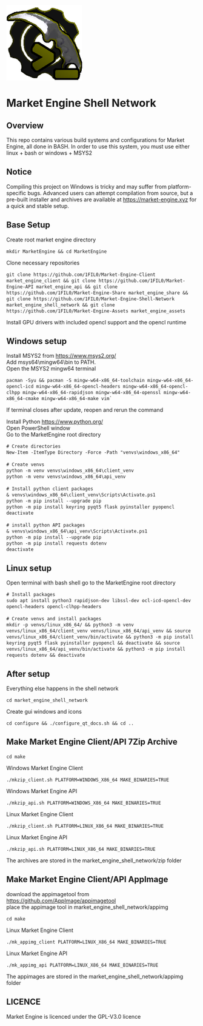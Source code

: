 ![](readme_assets/market_engine_shell_network.png)
# Market Engine Shell Network
## Overview
This repo contains various build systems and configurations for Market Engine, all done in BASH. In order to use this system, you must use either linux + bash or windows + MSYS2

## Notice
Compiling this project on Windows is tricky and may suffer from platform-specific bugs. 
Advanced users can attempt compilation from source, but a pre-built installer and archives are available at https://market-engine.xyz for a quick and stable setup.

## Base Setup
Create root market engine directory  
```
mkdir MarketEngine && cd MarketEngine
```  
Clone necessary repositories  
```
git clone https://github.com/1FIL0/Market-Engine-Client market_engine_client && git clone https://github.com/1FIL0/Market-Engine-API market_engine_api && git clone https://github.com/1FIL0/Market-Engine-Share market_engine_share && git clone https://github.com/1FIL0/Market-Engine-Shell-Network market_engine_shell_network && git clone https://github.com/1FIL0/Market-Engine-Assets market_engine_assets
```
Install GPU drivers with included opencl support and the opencl runtime

## Windows setup
Install MSYS2 from https://www.msys2.org/  
Add msys64\mingw64\bin to PATH.  
Open the MSYS2 mingw64 terminal  
```
pacman -Syu && pacman -S mingw-w64-x86_64-toolchain mingw-w64-x86_64-opencl-icd mingw-w64-x86_64-opencl-headers mingw-w64-x86_64-opencl-clhpp mingw-w64-x86_64-rapidjson mingw-w64-x86_64-openssl mingw-w64-x86_64-cmake mingw-w64-x86_64-make vim`
```  
If terminal closes after update, reopen and rerun the command  

Install Python https://www.python.org/  
Open PowerShell window  
Go to the MarketEngine root directory
```
# Create directories
New-Item -ItemType Directory -Force -Path "venvs\windows_x86_64" 

# Create venvs
python -m venv venvs\windows_x86_64\client_venv
python -m venv venvs\windows_x86_64\api_venv

# Install python client packages
& venvs\windows_x86_64\client_venv\Scripts\Activate.ps1
python -m pip install --upgrade pip
python -m pip install keyring pyqt5 flask pyinstaller pyopencl
deactivate

# install python API packages
& venvs\windows_x86_64\api_venv\Scripts\Activate.ps1
python -m pip install --upgrade pip
python -m pip install requests dotenv
deactivate
```

## Linux setup
Open terminal with bash shell
go to the MarketEngine root directory
```
# Install packages
sudo apt install python3 rapidjson-dev libssl-dev ocl-icd-opencl-dev opencl-headers opencl-clhpp-headers

# Create venvs and install packages
mkdir -p venvs/linux_x86_64/ && python3 -m venv venvs/linux_x86_64/client_venv venvs/linux_x86_64/api_venv && source venvs/linux_x86_64/client_venv/bin/activate && python3 -m pip install keyring pyqt5 flask pyinstaller pyopencl && deactivate && source venvs/linux_x86_64/api_venv/bin/activate && python3 -m pip install requests dotenv && deactivate
```

## After setup
Everything else happens in the shell network
```
cd market_engine_shell_network
```
Create gui windows and icons
```
cd configure && ./configure_qt_docs.sh && cd ..
```

## Make Market Engine Client/API 7Zip Archive
```
cd make
```  
Windows Market Engine Client
```
./mkzip_client.sh PLATFORM=WINDOWS_X86_64 MAKE_BINARIES=TRUE
```
Windows Market Engine API
```
./mkzip_api.sh PLATFORM=WINDOWS_X86_64 MAKE_BINARIES=TRUE
```  
Linux Market Engine Client
```
./mkzip_client.sh PLATFORM=LINUX_X86_64 MAKE_BINARIES=TRUE
```
Linux Market Engine API
```
./mkzip_api.sh PLATFORM=LINUX_X86_64 MAKE_BINARIES=TRUE
```
The archives are stored in the market_engine_shell_network/zip folder

## Make Market Engine Client/API AppImage
download the appimagetool from https://github.com/AppImage/appimagetool  
place the appimage tool in market_engine_shell_network/appimg  
```
cd make
```
Linux Market Engine Client
```
./mk_appimg_client PLATFORM=LINUX_X86_64 MAKE_BINARIES=TRUE
```
Linux Market Engine API
```
./mk_appimg_api PLATFORM=LINUX_X86_64 MAKE_BINARIES=TRUE
```
The appimages are stored in the market_engine_shell_network/appimg folder

## LICENCE
Market Engine is licenced under the GPL-V3.0 licence
